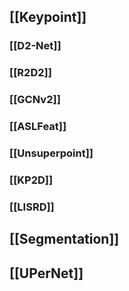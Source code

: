 ## [[Keypoint]]
### [[D2-Net]]
### [[R2D2]]
### [[GCNv2]]
### [[ASLFeat]]
### [[Unsuperpoint]]
### [[KP2D]]
### [[LISRD]]
## [[Segmentation]]
## [[UPerNet]]
